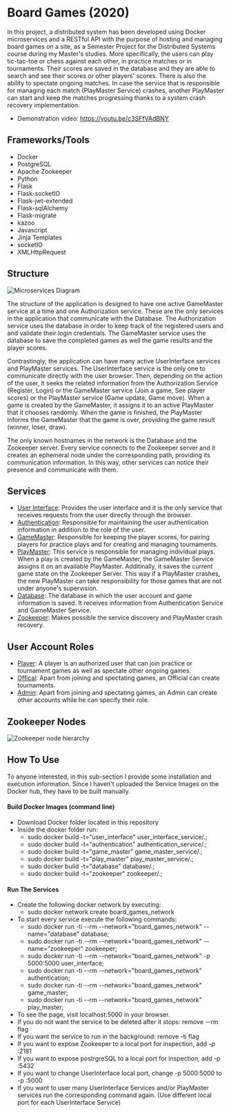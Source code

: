 # Board Games (2020)
In this project, a distributed system has been developed using Docker microservices and a RESTful API with the purpose of hosting and managing board games on a site, as a Semester Project for the Distributed Systems course during my Master's studies. More specifically, the users can play tic-tac-toe or chess against each other, in practice matches or in tournaments. Their scores are saved in the database and they are able to search and see their scores or other players' scores. There is also the ability to spectate ongoing matches. In case the service that is responsible for managing each match (PlayMaster Service) crashes, another PlayMaster can start and keep the matches progressing thanks to a system crash recovery implementation.

- Demonstration video: https://youtu.be/c3SFfVAdBNY

## Frameworks/Tools
- Docker
- PostgreSQL
- Apache Zookeeper
- Python
- Flask
- Flask-socketIO
- Flask-jwt-extended
- Flask-sqlAlchemy
- Flask-migrate
- kazoo
- Javascript
- Jinja Templates
- socketIO
- XMLHttpRequest

## Structure
![Microservices Diagram](https://db3pap003files.storage.live.com/y4mhDHcCFlnCwd0MyHg0i0nkYlgDn3Tp69_QFmyKhdD29-G2pN43MxcBNkhUHhao9kK7U-NSjjlG6UOnrBoOw63CKe5sqEzN2KNnIlzZ1wCTipFJcU2lX2-tTbw2mAmaF7p7v2DkNhgdr5lAH66hXqWVHEFDviM-3OqEzVwk4SDL3i8Ptj72q_oSYakXu16jjHh?width=607&height=360&cropmode=none "Microservices Diagram")

The structure of the application is designed to have one active GameMaster service at a time and one Authorization service. These are the only services in the application that communicate with the Database. The Authorization service uses the database in order to keep track of the registered users and and validate their login credentials. The GameMaster service uses the database to save the completed games as well the game results and the player scores.

Contrastingly, the application can have many active UserInterface services and PlayMaster services. The UserInterface service is the only one to communicate directly with the user browser. Then, depending on the action of the user, it seeks the related information from the Authorization Service (Register, Login) or the GameMaster service (Join a game, See player scores) or the PlayMaster service (Game update, Game move). When a game is created by the GameMaster, it assigns it to an active PlayMaster that it chooses randomly. When the game is finished, the PlayMaster informs the GameMaster that the game is over, providing the game result (winner, loser, draw).

The only known hostnames in the network is the Database and the Zookeeper server. Every service connects to the Zookeeper server and it creates an ephemeral node under the corresponding path, providing its communication information. In this way, other services can notice their presence and communicate with them.

## Services
- <ins>User Interface</ins>: Provides the user interface and it is the only service that receives requests from the user directly through the browser.
- <ins>Authentication</ins>: Responsible for maintaining the user authentication information in addition to the role of the user.
- <ins>GameMaster</ins>: Responsible for keeping the player scores, for pairing players for practice plays and for creating and managing tournaments.
- <ins>PlayMaster</ins>: This service is responsible for managing individual plays. When a play is created by the GameMaster, the GameMaster Service assigns it on an available PlayMaster. Additinally, it saves the current game state on the Zookeeper Server. This way if a PlayMaster crashes, the new PlayMaster can take responsibility for those games that are not under anyone's supervision.
- <ins>Database</ins>: The database in which the user account and game information is saved. It receives information from Authentication Service and GameMaster Service.
- <ins>Zookeeper</ins>: Makes possible the service discovery and PlayMaster crash recovery.

## User Account Roles
- <ins>Player</ins>: A player is an authorized user that can join practice or tournament games as well as spectate other ongoing games.
- <ins>Offical</ins>: Apart from joining and spectating games, an Official can create tournaments.
- <ins>Admin</ins>: Apart from joining and spectating games, an Admin can create other accounts while he can specify their role.

## Zookeeper Nodes
![Zookeeper node hierarchy](https://db3pap003files.storage.live.com/y4mBePSNObjO-2q2XprfEklY874cbgtD1bJPg9q2g8h3IPjZI9fgw5HX5ZPz2PM9YC0loFHBdB6zklheMteffti2TP8BordibaGOwsXOGvxse2jNd-Evld1xsOKbN9lyMiU1kvjNs4x-Zr8KlIyUQm1Mq0NQ0Ml8IOYsurUjpd33Uv7dfWxU5qjdtMhG05SJDnz?width=904&height=549&cropmode=none "Zookeeper node hierarchy")

## How To Use
To anyone interested, in this sub-section I provide some installation and execution information. Since I haven't uploaded the Service Images on the Docker hub, they have to be built manually.
#### Build Docker Images (command line)
- Download Docker folder located in this repository
- Inside the docker folder run: 
  - sudo docker build -t="user_interface" user_interface_service/.;
  - sudo docker build -t="authentication" authentication_service/.;
  - sudo docker build -t="game_master" game_master_service/.;
  - sudo docker build -t="play_master" play_master_service/.;
  - sudo docker build -t="database" database/.;
  - sudo docker build -t="zookeeper" zookeeper/.;

#### Run The Services
- Create the following docker network by executing: 
  - sudo docker network create board_games_network
- To start every service execute the following commands:
  - sudo docker run -ti --rm --network="board_games_network" --name="database" database;
  - sudo docker run -ti --rm --network="board_games_network" --name="zookeeper" zookeeper;
  - sudo docker run -ti --rm --network="board_games_network" -p 5000:5000 user_interface;
  - sudo docker run -ti --rm --network="board_games_network" authentication;
  - sudo docker run -ti --rm --network="board_games_network" game_master;
  - sudo docker run -ti --rm --network="board_games_network" play_master;
- To see the page, visit localhost:5000 in your browser.
- If you do not want the service to be deleted after it stops: remove --rm flag
- If you want the service to run in the background: remove -ti flag
- If you want to expose Zookeeper to a local port for inspection, add -p <localport>:2181
- If you want to expose postrgreSQL to a local port for inspection, add -p <localport>:5432
- If you want to change UserInterface local port, change -p 5000:5000 to -p <localport>:5000
- If you want to user many UserInterface Services and/or PlayMaster services run the corresponding command again. (Use different local port for each UserInterface Service)




